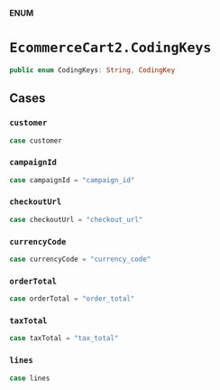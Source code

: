 **ENUM**

# `EcommerceCart2.CodingKeys`

```swift
public enum CodingKeys: String, CodingKey
```

## Cases
### `customer`

```swift
case customer
```

### `campaignId`

```swift
case campaignId = "campaign_id"
```

### `checkoutUrl`

```swift
case checkoutUrl = "checkout_url"
```

### `currencyCode`

```swift
case currencyCode = "currency_code"
```

### `orderTotal`

```swift
case orderTotal = "order_total"
```

### `taxTotal`

```swift
case taxTotal = "tax_total"
```

### `lines`

```swift
case lines
```
